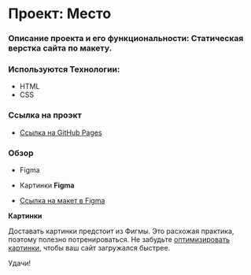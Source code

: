 # Проект: Место
### Описание проекта и его функциональности: Статическая верстка сайта по макету.
### Используются Технологии: 
* HTML
* CSS
### Ссылка на проэкт
* [Ссылка на GitHub Pages](https://timaalhoev.github.io/mesto-project/)

### Обзор
* Figma
* Картинки
**Figma**

* [Ссылка на макет в Figma](https://www.figma.com/file/2cn9N9jSkmxD84oJik7xL7/JavaScript.-Sprint-4?node-id=0%3A1)

**Картинки**

Доставать картинки предстоит из Фигмы. Это расхожая практика, поэтому полезно потренироваться.
Не забудьте [оптимизировать картинки](https://tinypng.com/), чтобы ваш сайт загружался быстрее.

Удачи!
